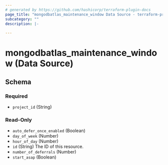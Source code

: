 ```yaml
---
# generated by https://github.com/hashicorp/terraform-plugin-docs
page_title: "mongodbatlas_maintenance_window Data Source - terraform-provider-mongodbatlas"
subcategory: ""
description: |-
  
---
```


# mongodbatlas_maintenance_window (Data Source)





<!-- schema generated by tfplugindocs -->
## Schema

### Required

- `project_id` (String)

### Read-Only

- `auto_defer_once_enabled` (Boolean)
- `day_of_week` (Number)
- `hour_of_day` (Number)
- `id` (String) The ID of this resource.
- `number_of_deferrals` (Number)
- `start_asap` (Boolean)
